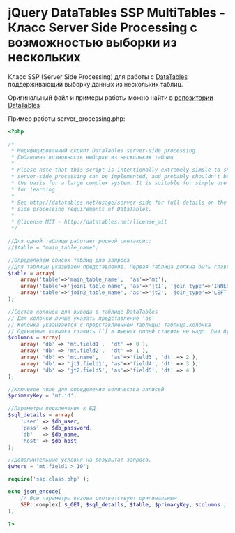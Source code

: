 # jQuery DataTables SSP MultiTables - Класс Server Side Processing с возможностью выборки из нескольких 

Класс SSP (Server Side Processing) для работы с [DataTables](https://datatables.net/) поддерживающий выборку данных из нескольких таблиц. 

Оригинальный файл и примеры работы можно найти в [репозитории DataTables](https://github.com/DataTables/DataTables)

Пример работы server_processing.php: 

```php
<?php 

/*
 * Модифицированный скрипт DataTables server-side processing.
 * Добавлена возможность выборки из нескольких таблиц 
 * 
 * Please note that this script is intentionally extremely simple to show how
 * server-side processing can be implemented, and probably shouldn't be used as
 * the basis for a large complex system. It is suitable for simple use cases as
 * for learning.
 *
 * See http://datatables.net/usage/server-side for full details on the server-
 * side processing requirements of DataTables.
 *
 * @license MIT - http://datatables.net/license_mit
 */

//Для одной таблицы работает родной синтаксис:
//$table = "main_table_name";

//Определеяем список таблиц для запроса
//Для таблицы указываем представление. Первая таблица должна быть главной. 
$table = array(
    array('table'=>'main_table_name',  'as'=>'mt'),    
    array('table'=>'join1_table_name', 'as'=>'jt1', 'join_type'=>'INNER', 'join_on'=>'mt.field  = jt1.field'),
    array('table'=>'join2_table_name', 'as'=>'jt2', 'join_type'=>'LEFT',  'join_on'=>'mt.field1 = jt2.field')
); 

//Состав колонок для вывода в таблице DataTables
// Для колонки лучше указать представление 'as'
// Колонка указывается с представлиением таблицы: таблица.колонка
// Одинарные кавычки ставить (`) в именах полей ставить не надо. Они будут проставлены при формировнии текста запроса автоматически.  
$columns = array(
    array( 'db' => 'mt.field1',  'dt' => 0 ),
    array( 'db' => 'mt.field2',  'dt' => 1 ),    
    array( 'db' => 'mt.name',    'as'=>'field3', 'dt' => 2 ),    
    array( 'db' => 'jt1.field1', 'as'=>'field4', 'dt' => 3 ),
    array( 'db' => 'jt2.field5', 'as'=>'field5', 'dt' => 4 )       
);

//Ключевое поле для определения количества записей
$primaryKey = 'mt.id';

//Параметры подключения к БД
$sql_details = array(
    'user' => $db_user,
    'pass' => $db_password,
    'db'   => $db_name,
    'host' => $db_host
);

//Дополнительные условия на результат запроса. 
$where = "mt.field1 > 10";

require('ssp.class.php' );

echo json_encode(
	// Все параметры вызова соответствуют оригинальным
    SSP::complex( $_GET, $sql_details, $table, $primaryKey, $columns , '', $where)
);

?>
```


